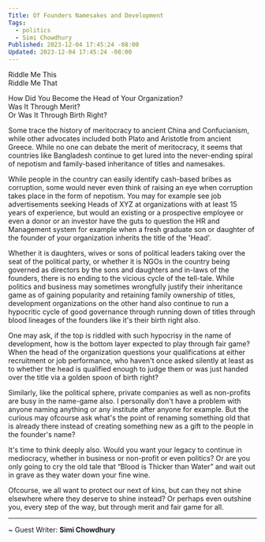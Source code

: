 ```yaml
---
Title: Of Founders Namesakes and Development
Tags:
  - politics
  - Simi Chowdhury
Published: 2023-12-04 17:45:24 -08:00
Updated: 2023-12-04 17:45:24 -08:00
---
```


Riddle Me This  
Riddle Me That  
 
How Did You Become the Head of Your Organization?  
Was It Through Merit?  
Or Was It Through Birth Right?  
 
Some trace the history of meritocracy to ancient China and Confucianism, while other advocates included both Plato and Aristotle from ancient Greece. While no one can debate the merit of meritocracy, it seems that countries like Bangladesh continue to get lured into the never-ending spiral of nepotism and family-based inheritance of titles and namesakes.  
 
While people in the country can easily identify cash-based bribes as corruption, some would never even think of raising an eye when corruption takes place in the form of nepotism. You may for example see job advertisements seeking Heads of XYZ at organizations with at least 15 years of experience, but would an existing or a prospective employee or even a donor or an investor have the guts to question the HR and Management system for example when a fresh graduate son or daughter of the founder of your organization inherits the title of the 'Head'.  

Whether it is daughters, wives or sons of political leaders taking over the seat of the political party, or whether it is NGOs in the country being governed as directors by the sons and daughters and in-laws of the founders, there is no ending to the vicious cycle of the tell-tale. While politics and business may sometimes wrongfully justify their inheritance game as of gaining popularity and retaining family ownership of titles, development organizations on the other hand also continue to run a hypocritic cycle of good governance through running down of titles through blood lineages of the founders like it's their birth right also.  

One may ask, if the top is riddled with such hypocrisy in the name of development, how is the bottom layer expected to play through fair game? When the head of the organization questions your qualifications at either recruitment or job performance, who haven't once asked silently at least as to whether the head is qualified enough to judge them or was just handed over the title via a golden spoon of birth right?  

Similarly, like the political sphere, private companies as well as non-profits are busy in the name-game also. I personally don't have a problem with anyone naming anything or any institute after anyone for example. But the curious may ofcourse ask what's the point of renaming something old that is already there instead of creating something new as a gift to the people in the founder's name?  

It's time to think deeply also. Would you want your legacy to continue in mediocracy, whether in business or non-profit or even politics? Or are you only going to cry the old tale that “Blood is Thicker than Water” and wait out in grave as they water down your fine wine.  

Ofcourse, we all want to protect our next of kins, but can they not shine elsewhere where they deserve to shine instead? Or perhaps even outshine you, every step of the way, but through merit and fair game for all.  


----
~ Guest Writer: **Simi Chowdhury**  

